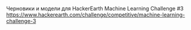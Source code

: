Черновики и модели для HackerEarth Machine Learning Challenge #3 https://www.hackerearth.com/challenge/competitive/machine-learning-challenge-3
